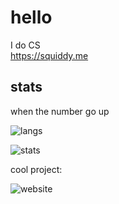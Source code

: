 # hello

I do CS\
<https://squiddy.me>

## stats

when the number go up

![langs](https://github-readme-stats.vercel.app/api/top-langs/?username=squi-ddy&layout=compact&theme=github_dark&langs_count=10)

![stats](https://github-readme-stats.vercel.app/api?username=squi-ddy&show_icons=true&theme=github_dark)

cool project:

![website](https://github-readme-stats.vercel.app/api/pin/?username=squi-ddy&repo=website&theme=github_dark)

